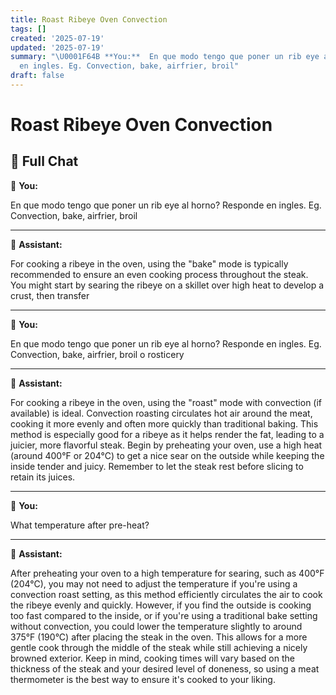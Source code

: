 ```yaml
---
title: Roast Ribeye Oven Convection
tags: []
created: '2025-07-19'
updated: '2025-07-19'
summary: "\U0001F64B **You:**  En que modo tengo que poner un rib eye al horno? Responde
  en ingles. Eg. Convection, bake, airfrier, broil"
draft: false
---
```


# Roast Ribeye Oven Convection

## 🧠 Full Chat

🙋 **You:**

En que modo tengo que poner un rib eye al horno? Responde en ingles. Eg. Convection, bake, airfrier, broil

---

🤖 **Assistant:**

For cooking a ribeye in the oven, using the "bake" mode is typically recommended to ensure an even cooking process throughout the steak. You might start by searing the ribeye on a skillet over high heat to develop a crust, then transfer

---

🙋 **You:**

En que modo tengo que poner un rib eye al horno? Responde en ingles. Eg. Convection, bake, airfrier, broil o rosticery

---

🤖 **Assistant:**

For cooking a ribeye in the oven, using the "roast" mode with convection (if available) is ideal. Convection roasting circulates hot air around the meat, cooking it more evenly and often more quickly than traditional baking. This method is especially good for a ribeye as it helps render the fat, leading to a juicier, more flavorful steak. Begin by preheating your oven, use a high heat (around 400°F or 204°C) to get a nice sear on the outside while keeping the inside tender and juicy. Remember to let the steak rest before slicing to retain its juices.

---

🙋 **You:**

What temperature after pre-heat?

---

🤖 **Assistant:**

After preheating your oven to a high temperature for searing, such as 400°F (204°C), you may not need to adjust the temperature if you're using a convection roast setting, as this method efficiently circulates the air to cook the ribeye evenly and quickly. However, if you find the outside is cooking too fast compared to the inside, or if you're using a traditional bake setting without convection, you could lower the temperature slightly to around 375°F (190°C) after placing the steak in the oven. This allows for a more gentle cook through the middle of the steak while still achieving a nicely browned exterior. Keep in mind, cooking times will vary based on the thickness of the steak and your desired level of doneness, so using a meat thermometer is the best way to ensure it's cooked to your liking.